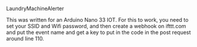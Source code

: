 LaundryMachineAlerter

This was written for an Arduino Nano 33 IOT. For this to work, you need to set your SSID and Wifi password, and then create a webhook on ifttt.com and put the event name and get a key to put in the code in the post request around line 110.